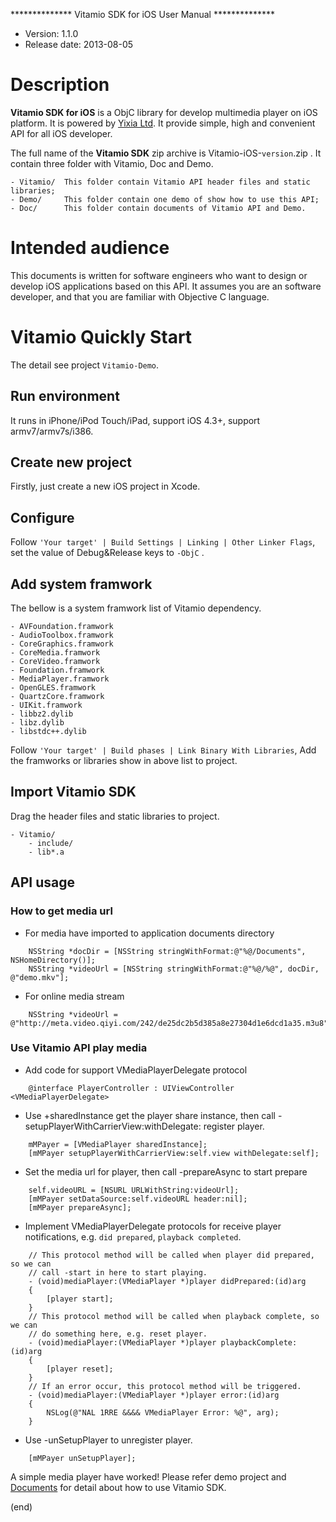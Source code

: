 ************** Vitamio SDK for iOS User Manual **************

* Version:				1.1.0
* Release date:			2013-08-05


# Description

**Vitamio SDK for iOS** is a ObjC library for develop multimedia player on iOS
platform. It is powered by [Yixia Ltd][d1]. It provide simple, high and
convenient API for all iOS developer.

The full name of the **Vitamio SDK** zip archive is Vitamio-iOS-`version`.zip .
It contain three folder with Vitamio, Doc and Demo.

>
	- Vitamio/	This folder contain Vitamio API header files and static libraries;
	- Demo/		This folder contain one demo of show how to use this API;
	- Doc/		This folder contain documents of Vitamio API and Demo.


# Intended audience

This documents is written for software engineers who want to design or develop
iOS applications based on this API. It assumes you are an software developer,
and that you are familiar with Objective C language.


# Vitamio Quickly Start

The detail see project `Vitamio-Demo`.

## Run environment

It runs in iPhone/iPod Touch/iPad, support iOS 4.3+, support armv7/armv7s/i386.

## Create new project

Firstly, just create a new iOS project in Xcode.

## Configure

Follow `'Your target' | Build Settings | Linking | Other Linker Flags`, set
the value of Debug&Release keys to `-ObjC` .

## Add system framwork

The bellow is a system framwork list of Vitamio dependency.

>
	- AVFoundation.framwork
	- AudioToolbox.framwork
	- CoreGraphics.framwork
	- CoreMedia.framwork
	- CoreVideo.framwork
	- Foundation.framwork
	- MediaPlayer.framwork
	- OpenGLES.framwork
	- QuartzCore.framwork
	- UIKit.framwork
	- libbz2.dylib
	- libz.dylib
	- libstdc++.dylib

Follow `'Your target' | Build phases | Link Binary With Libraries`, Add the
framworks or libraries show in above list to project.

## Import Vitamio SDK

Drag the header files and static libraries to project.

	- Vitamio/
		- include/
		- lib*.a

## API usage

### How to get media url

- For media have imported to application documents directory

>
```Objc
	NSString *docDir = [NSString stringWithFormat:@"%@/Documents", NSHomeDirectory()];
    NSString *videoUrl = [NSString stringWithFormat:@"%@/%@", docDir, @"demo.mkv"];
```

- For online media stream

>
```Objc
    NSString *videoUrl = @"http://meta.video.qiyi.com/242/de25dc2b5d385a8e27304d1e6dcd1a35.m3u8"
```

### Use Vitamio API play media

- Add code for support VMediaPlayerDelegate protocol

>
```Objc
	@interface PlayerController : UIViewController <VMediaPlayerDelegate>
```

- Use +sharedInstance get the player share instance, then call
  -setupPlayerWithCarrierView:withDelegate: register player.

>
```Objc
	mMPayer = [VMediaPlayer sharedInstance];
	[mMPayer setupPlayerWithCarrierView:self.view withDelegate:self];
```

- Set the media url for player, then call -prepareAsync to start prepare

>
```Objc
	self.videoURL = [NSURL URLWithString:videoUrl];
    [mMPayer setDataSource:self.videoURL header:nil];
    [mMPayer prepareAsync];
```

- Implement VMediaPlayerDelegate protocols for receive player notifications,
  e.g. `did prepared`, `playback completed`.

>
```ObjC
	// This protocol method will be called when player did prepared, so we can
	// call -start in here to start playing.
	- (void)mediaPlayer:(VMediaPlayer *)player didPrepared:(id)arg
	{
		[player start];
	}
	// This protocol method will be called when playback complete, so we can
	// do something here, e.g. reset player.
	- (void)mediaPlayer:(VMediaPlayer *)player playbackComplete:(id)arg
	{
		[player reset];
	}
	// If an error occur, this protocol method will be triggered.
	- (void)mediaPlayer:(VMediaPlayer *)player error:(id)arg
	{
		NSLog(@"NAL 1RRE &&&& VMediaPlayer Error: %@", arg);
	}
```

- Use -unSetupPlayer to unregister player.

>
```Objc
	[mMPayer unSetupPlayer];
```

A simple media player have worked! Please refer demo project and
[Documents][A1] for detail about how to use Vitamio SDK.


[A1]: https://github.com/yixia/Vitamio-iOS/tree/master/Doc
[d1]: http://www.vitamio.org/en/


(end)
